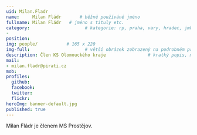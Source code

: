 ```yaml
---
uid: Milan.Fladr
name:     Milan Fládr       # běžně používáné jméno
fullname: Milan Fládr   # jméno s tituly etc.
category:                     # kategorie: rp, praha, vary, hradec, jmk, senat
- 
position:
img: people/           # 165 x 220
img-full:                     # větší obrázek zobrazený na podrobném profilu
description: Člen KS Olomouckého kraje                # kratký popis, max 160 znaků
mail:
- milan.fladr@pirati.cz
mob:         
profiles:
  github:
  facebook:       
  twitter:        
  flickr:       
heroImg: banner-default.jpg
published: true
---
```

Milan Fládr je členem MS Prostějov.
